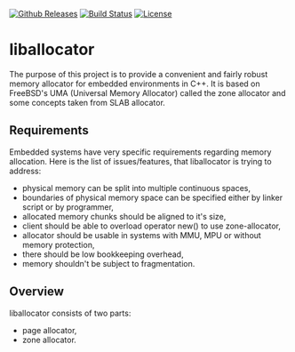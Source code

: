 [![Github Releases](https://img.shields.io/github/release/kubasejdak/liballocator.svg)](https://github.com/kubasejdak/liballocator/releases)
[![Build Status](https://travis-ci.org/kubasejdak/liballocator.svg?branch=master)](https://travis-ci.org/kubasejdak/liballocator)
[![License](https://img.shields.io/badge/License-BSD%202--Clause-orange.svg)](https://opensource.org/licenses/BSD-2-Clause)

# liballocator

The purpose of this project is to provide a convenient and fairly robust memory allocator for embedded environments in C++. It is based on FreeBSD's UMA (Universal Memory Allocator) called the zone allocator and some concepts taken from SLAB allocator.

## Requirements

Embedded systems have very specific requirements regarding memory allocation. Here is the list of issues/features, that liballocator is trying to address:

* physical memory can be split into multiple continuous spaces,
* boundaries of physical memory space can be specified either by linker script or by programmer,
* allocated memory chunks should be aligned to it's size,
* client should be able to overload operator new() to use zone-allocator,
* allocator should be usable in systems with MMU, MPU or without memory protection,
* there should be low bookkeeping overhead,
* memory shouldn't be subject to fragmentation.

## Overview

liballocator consists of two parts:

* page allocator,
* zone allocator.
